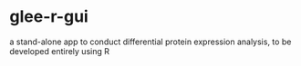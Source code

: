 # glee-r-gui

a stand-alone app to conduct differential protein expression analysis, to be developed entirely using R
